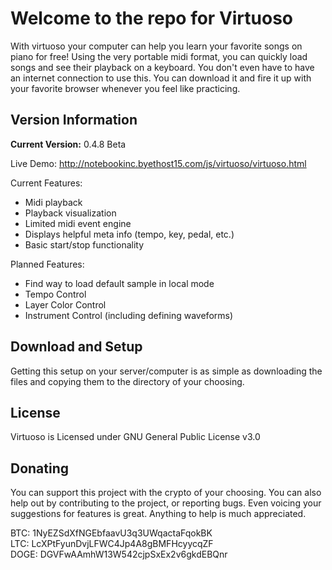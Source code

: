 # **Welcome to the repo for Virtuoso**

With virtuoso your computer can help you learn your favorite songs on piano for free! Using the very portable midi format, you can quickly load songs and see their playback on a keyboard. You don't even have to have an internet connection to use this. You can download it and fire it up with your favorite browser whenever you feel like practicing.

## **Version Information**

**Current Version:** 0.4.8 Beta

Live Demo: http://notebookinc.byethost15.com/js/virtuoso/virtuoso.html

Current Features:
- Midi playback
- Playback visualization
- Limited midi event engine
- Displays helpful meta info (tempo, key, pedal, etc.)
- Basic start/stop functionality

Planned Features:
- Find way to load default sample in local mode
- Tempo Control
- Layer Color Control
- Instrument Control (including defining waveforms)


## **Download and Setup**

Getting this setup on your server/computer is as simple as downloading the files and copying them to the directory of your choosing.

## **License**

Virtuoso is Licensed under GNU General Public License v3.0

## **Donating**

You can support this project with the crypto of your choosing. You can also help out by contributing to the project, or reporting bugs. Even voicing your suggestions for features is great. Anything to help is much appreciated.

BTC: 1NyEZSdXfNGEbfaavU3q3UWqactaFqokBK  
LTC: LcXPtFyunDvjLFWC4Jp4A8gBMFHcyycqZF  
DOGE: DGVFwAAmhW13W542cjpSxEx2v6gkdEBQnr
